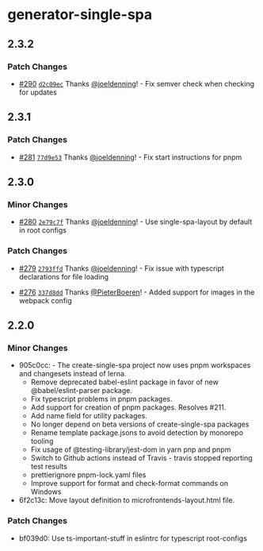 # generator-single-spa

## 2.3.2

### Patch Changes

- [#290](https://github.com/single-spa/create-single-spa/pull/290) [`d2c09ec`](https://github.com/single-spa/create-single-spa/commit/d2c09ec255997f91fa969806d7d8dad82bcfd9d5) Thanks [@joeldenning](https://github.com/joeldenning)! - Fix semver check when checking for updates

## 2.3.1

### Patch Changes

- [#281](https://github.com/single-spa/create-single-spa/pull/281) [`77d9e53`](https://github.com/single-spa/create-single-spa/commit/77d9e538d3f1be8565ef0545aa20056c913ab3e5) Thanks [@joeldenning](https://github.com/joeldenning)! - Fix start instructions for pnpm

## 2.3.0

### Minor Changes

- [#280](https://github.com/single-spa/create-single-spa/pull/280) [`2e79c7f`](https://github.com/single-spa/create-single-spa/commit/2e79c7f7ef842336a886af472ac001d71dfe23c5) Thanks [@joeldenning](https://github.com/joeldenning)! - Use single-spa-layout by default in root configs

### Patch Changes

- [#279](https://github.com/single-spa/create-single-spa/pull/279) [`2793ffd`](https://github.com/single-spa/create-single-spa/commit/2793ffd2cda5709d03f6aaf7b17244175fe03ce3) Thanks [@joeldenning](https://github.com/joeldenning)! - Fix issue with typescript declarations for file loading

* [#276](https://github.com/single-spa/create-single-spa/pull/276) [`337d8dd`](https://github.com/single-spa/create-single-spa/commit/337d8dd103aee59c486d7f57cd4fa214d115fa21) Thanks [@PieterBoeren](https://github.com/PieterBoeren)! - Added support for images in the webpack config

## 2.2.0

### Minor Changes

- 905c0cc: - The create-single-spa project now uses pnpm workspaces and changesets instead of lerna.
  - Remove deprecated babel-eslint package in favor of new @babel/eslint-parser package.
  - Fix typescript problems in pnpm packages.
  - Add support for creation of pnpm packages. Resolves #211.
  - Add name field for utility packages.
  - No longer depend on beta versions of create-single-spa packages
  - Rename template package.jsons to avoid detection by monorepo tooling
  - Fix usage of @testing-library/jest-dom in yarn pnp and pnpm
  - Switch to Github actions instead of Travis - travis stopped reporting test results
  - prettierignore pnpm-lock.yaml files
  - Improve support for format and check-format commands on Windows
- 6f2c13c: Move layout definition to microfrontends-layout.html file.

### Patch Changes

- bf039d0: Use ts-important-stuff in eslintrc for typescript root-configs
